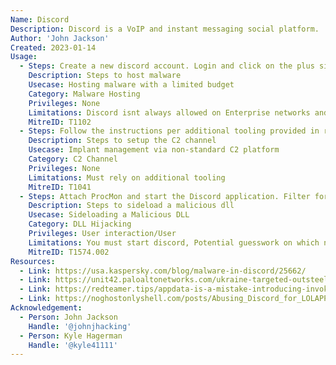 ```yaml
---
Name: Discord
Description: Discord is a VoIP and instant messaging social platform.
Author: 'John Jackson'
Created: 2023-01-14
Usage:
  - Steps: Create a new discord account. Login and click on the plus sign that says Add a Server on the left hand side. Create a new server, ensure that its public. In the general channel, click on the plus symbol on the message bar and click upload. Fire up Burpsuite and turn proxy intercept mode on, click on the attachment to intercept the request. Right click on the GET request in Burpsuite and click on copy link. Youll now have a direct link to the malware via discords CDN.
    Description: Steps to host malware
    Usecase: Hosting malware with a limited budget
    Category: Malware Hosting
    Privileges: None
    Limitations: Discord isnt always allowed on Enterprise networks and your malware is at the mercy of Discord
    MitreID: T1102
  - Steps: Follow the instructions per additional tooling provided in references. If you use DiscordGo, you'll have to compile your agent and configure your automation, in addition to making a server, setting up a bot, and configuring the tokens, permissions, and channels.
    Description: Steps to setup the C2 channel
    Usecase: Implant management via non-standard C2 platform
    Category: C2 Channel
    Privileges: None
    Limitations: Must rely on additional tooling
    MitreID: T1041
  - Steps: Attach ProcMon and start the Discord application. Filter for the values "ProcessName Contains Discord", "Result contains NOT FOUND" and "path ends with .dll" to check for viable abuse candidates. Generate a malicious DLL, and use a tool like Invoke-DLLClone to copy the export address table from your target dll, to your malicious one. Place the newly created DLL into the appropriate application folder, and start discord.
    Description: Steps to sideload a malicious dll
    Usecase: Sideloading a Malicious DLL
    Category: DLL Hijacking
    Privileges: User interaction/User
    Limitations: You must start discord, Potential guesswork on which native DLLs are "missing".
    MitreID: T1574.002
Resources:
  - Link: https://usa.kaspersky.com/blog/malware-in-discord/25662/
  - Link: https://unit42.paloaltonetworks.com/ukraine-targeted-outsteel-saintbot/
  - Link: https://redteamer.tips/appdata-is-a-mistake-introducing-invoke-dllclone/
  - Link: https://noghostonlyshell.com/posts/Abusing_Discord_for_LOLAPPS.pdf
Acknowledgement:
  - Person: John Jackson
    Handle: '@johnjhacking'
  - Person: Kyle Hagerman
    Handle: '@kyle41111'
---
```

